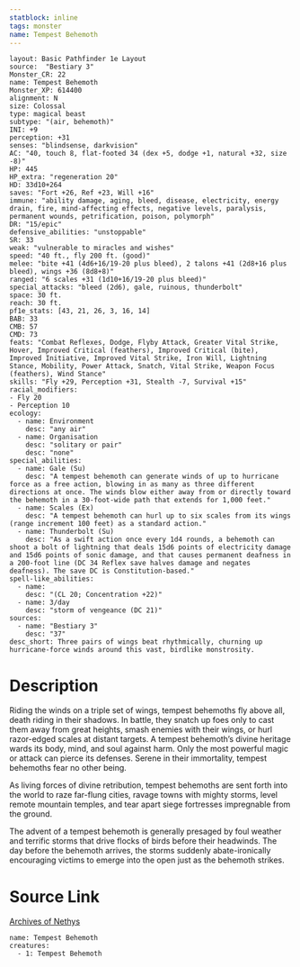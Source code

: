 ```yaml
---
statblock: inline
tags: monster
name: Tempest Behemoth
---
```

```statblock
layout: Basic Pathfinder 1e Layout
source:  "Bestiary 3"
Monster_CR: 22
name: Tempest Behemoth
Monster_XP: 614400
alignment: N
size: Colossal
type: magical beast
subtype: "(air, behemoth)"
INI: +9
perception: +31
senses: "blindsense, darkvision"
AC: "40, touch 8, flat-footed 34 (dex +5, dodge +1, natural +32, size -8)"
HP: 445
HP_extra: "regeneration 20"
HD: 33d10+264
saves: "Fort +26, Ref +23, Will +16"
immune: "ability damage, aging, bleed, disease, electricity, energy drain, fire, mind-affecting effects, negative levels, paralysis, permanent wounds, petrification, poison, polymorph"
DR: "15/epic"
defensive_abilities: "unstoppable"
SR: 33
weak: "vulnerable to miracles and wishes"
speed: "40 ft., fly 200 ft. (good)"
melee: "bite +41 (4d6+16/19-20 plus bleed), 2 talons +41 (2d8+16 plus bleed), wings +36 (8d8+8)"
ranged: "6 scales +31 (1d10+16/19-20 plus bleed)"
special_attacks: "bleed (2d6), gale, ruinous, thunderbolt"
space: 30 ft.
reach: 30 ft.
pf1e_stats: [43, 21, 26, 3, 16, 14]
BAB: 33
CMB: 57
CMD: 73
feats: "Combat Reflexes, Dodge, Flyby Attack, Greater Vital Strike, Hover, Improved Critical (feathers), Improved Critical (bite), Improved Initiative, Improved Vital Strike, Iron Will, Lightning Stance, Mobility, Power Attack, Snatch, Vital Strike, Weapon Focus (feathers), Wind Stance"
skills: "Fly +29, Perception +31, Stealth -7, Survival +15"
racial_modifiers:
- Fly 20
- Perception 10
ecology:
  - name: Environment
    desc: "any air"
  - name: Organisation
    desc: "solitary or pair"
    desc: "none"
special_abilities:
  - name: Gale (Su)
    desc: "A tempest behemoth can generate winds of up to hurricane force as a free action, blowing in as many as three different directions at once. The winds blow either away from or directly toward the behemoth in a 30-foot-wide path that extends for 1,000 feet."
  - name: Scales (Ex)
    desc: "A tempest behemoth can hurl up to six scales from its wings (range increment 100 feet) as a standard action."
  - name: Thunderbolt (Su)
    desc: "As a swift action once every 1d4 rounds, a behemoth can shoot a bolt of lightning that deals 15d6 points of electricity damage and 15d6 points of sonic damage, and that causes permanent deafness in a 200-foot line (DC 34 Reflex save halves damage and negates deafness). The save DC is Constitution-based."
spell-like_abilities:
  - name:
    desc: "(CL 20; Concentration +22)"
  - name: 3/day
    desc: "storm of vengeance (DC 21)"
sources:
  - name: "Bestiary 3"
    desc: "37"
desc_short: Three pairs of wings beat rhythmically, churning up hurricane-force winds around this vast, birdlike monstrosity.
```
# Description
Riding the winds on a triple set of wings, tempest behemoths fly above all, death riding in their shadows. In battle, they snatch up foes only to cast them away from great heights, smash enemies with their wings, or hurl razor-edged scales at distant targets. A tempest behemoth’s divine heritage wards its body, mind, and soul against harm. Only the most powerful magic or attack can pierce its defenses. Serene in their immortality, tempest behemoths fear no other being.

As living forces of divine retribution, tempest behemoths are sent forth into the world to raze far-flung cities, ravage towns with mighty storms, level remote mountain temples, and tear apart siege fortresses impregnable from the ground.

The advent of a tempest behemoth is generally presaged by foul weather and terrific storms that drive flocks of birds before their headwinds. The day before the behemoth arrives, the storms suddenly abate-ironically encouraging victims to emerge into the open just as the behemoth strikes.
# Source Link
[Archives of Nethys](https://aonprd.com/MonsterDisplay.aspx?ItemName=Tempest%20Behemoth)
```encounter-table
name: Tempest Behemoth
creatures:
  - 1: Tempest Behemoth
```
